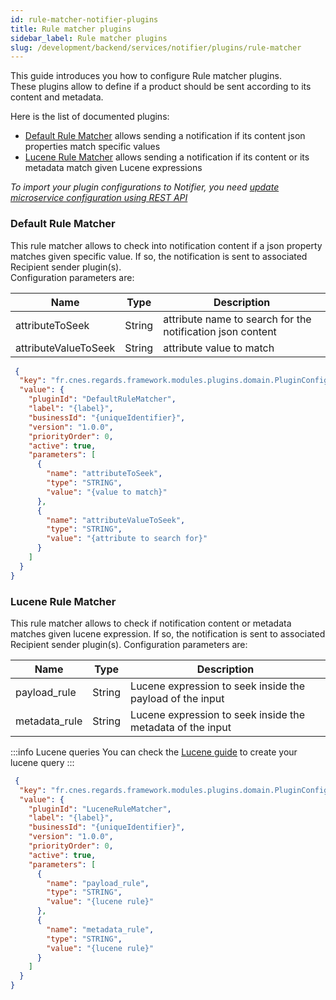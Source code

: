 ```yaml
---
id: rule-matcher-notifier-plugins
title: Rule matcher plugins
sidebar_label: Rule matcher plugins
slug: /development/backend/services/notifier/plugins/rule-matcher
---
```


This guide introduces you how to configure Rule matcher plugins.  
These plugins allow to define if a product should be sent according to its content and metadata.

Here is the list of documented plugins:

- [Default Rule Matcher](#default-rule-matcher) allows sending a notification if its content json properties match 
  specific values
- [Lucene Rule Matcher](#lucene-rule-matcher) allows sending a notification if its content or its metadata match 
  given Lucene expressions

_To import your plugin configurations to Notifier, you
need [update microservice configuration using REST API](../api-guides/rest/rest-import-plugins-conf.md)_

### Default Rule Matcher

This rule matcher allows to check into notification content if a json property matches given specific value. If so, the
notification is sent to associated Recipient sender plugin(s).  
Configuration parameters are:

| Name                 | Type   | Description                                                |
|----------------------|--------|------------------------------------------------------------|
| attributeToSeek      | String | attribute name to search for the notification json content |
| attributeValueToSeek | String | attribute value to match                                   |

```json title='Default Rule Matcher plugin configuration example'
 {
  "key": "fr.cnes.regards.framework.modules.plugins.domain.PluginConfiguration",
  "value": {
    "pluginId": "DefaultRuleMatcher",
    "label": "{label}",
    "businessId": "{uniqueIdentifier}",
    "version": "1.0.0",
    "priorityOrder": 0,
    "active": true,
    "parameters": [
      {
        "name": "attributeToSeek",
        "type": "STRING",
        "value": "{value to match}"
      },
      {
        "name": "attributeValueToSeek",
        "type": "STRING",
        "value": "{attribute to search for}"
      }
    ]
  }
}
```

### Lucene Rule Matcher

This rule matcher allows to check if notification content or metadata matches given lucene expression. If so,
the notification is sent to associated Recipient sender plugin(s).
Configuration parameters are:

| Name          | Type   | Description                                                |
|---------------|--------|------------------------------------------------------------|
| payload_rule  | String | Lucene expression to seek inside the payload of the input  |
| metadata_rule | String | Lucene expression to seek inside the metadata of the input |

:::info Lucene queries
You can check the [Lucene guide](../../../../appendices/02-create-lucene-query.md) to create your lucene query
:::

```json title='Lucene Rule matcher plugin configuration example'
 {
  "key": "fr.cnes.regards.framework.modules.plugins.domain.PluginConfiguration",
  "value": {
    "pluginId": "LuceneRuleMatcher",
    "label": "{label}",
    "businessId": "{uniqueIdentifier}",
    "version": "1.0.0",
    "priorityOrder": 0,
    "active": true,
    "parameters": [
      {
        "name": "payload_rule",
        "type": "STRING",
        "value": "{lucene rule}"
      },
      {
        "name": "metadata_rule",
        "type": "STRING",
        "value": "{lucene rule}"
      }
    ]
  }
}
```
